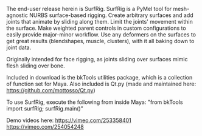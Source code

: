 The end-user release herein is SurfRig. SurfRig is a PyMel tool for mesh-agnostic NURBS surface-based rigging. Create arbitrary surfaces and add joints that animate by sliding along them. Limit the joints' movement within the surface. Make weighted parent controls in custom configurations to easily provide major-minor workflow. Use any deformers on the surfaces to get great results (blendshapes, muscle, clusters), with it all baking down to joint data.

Originally intended for face rigging, as joints sliding over surfaces mimic flesh sliding over bone.

Included in download is the bkTools utilities package, which is a collection of function set for Maya.
Also included is Qt.py (made and maintained here: https://github.com/mottosso/Qt.py)

To use SurfRig, execute the following from inside Maya:
"from bkTools import surfRig; surfRig.main()"

Demo videos here:
https://vimeo.com/253358401
https://vimeo.com/254054248
